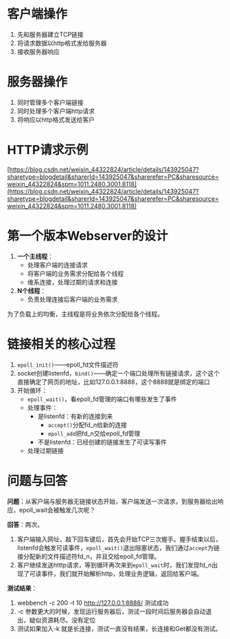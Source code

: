 # 客户端操作
1. 先和服务器建立TCP链接
2. 将请求数据以http格式发给服务器
3. 接收服务器响应

# 服务器操作
1. 同时管理多个客户端链接
2. 同时处理多个客户端http请求
3. 将响应以http格式发送给客户

# HTTP请求示例
[https://blog.csdn.net/weixin_44322824/article/details/143925047?sharetype=blogdetail&sharerId=143925047&sharerefer=PC&sharesource=weixin_44322824&spm=1011.2480.3001.8118](https://blog.csdn.net/weixin_44322824/article/details/143925047?sharetype=blogdetail&sharerId=143925047&sharerefer=PC&sharesource=weixin_44322824&spm=1011.2480.3001.8118)

# 第一个版本Webserver的设计
1. **一个主线程**：
    - 处理客户端的连接请求
    - 将客户端的业务需求分配给各个线程
    - 维系连接，处理过期的请求和连接
2. **N个线程**：
    - 负责处理连接后客户端的业务需求

为了负载上的均衡，主线程是将业务依次分配给各个线程。

# 链接相关的核心过程
1. `epoll_init()`——epoll_fd文件描述符
2. socket创建listenfd，`bind()`——确定一个端口处理所有链接请求，这个这个直接确定了网页的地址，比如127.0.0.1:8888，这个8888就是绑定的端口
3. 开始循环：
    - `epoll_wait()`，看epoll_fd管理的端口有哪些发生了事件
    - 处理事件：
        - 是listenfd：有新的连接到来
            - `accept()`分配fd_n给新的连接
            - `epoll_add`把fd_n交给epoll_fd管理
        - 不是listenfd：已经创建的链接发生了可读写事件
    - 处理过期链接

# 问题与回答
**问题**：从客户端与服务器无链接状态开始，客户端发送一次请求，到服务器给出响应，epoll_wait会被触发几次呢？

**回答**：两次。
1. 客户端输入网址，敲下回车键后，首先会开始TCP三次握手。握手结束以后，listenfd会触发可读事件，`epoll_wait()`退出阻塞状态，我们通过`accept`为链接分配新的文件描述符fd_n，并且交给epoll_fd管理。
2. 客户继续发送htttp请求，等到循环再次来到`epoll_wait`时，我们发现fd_n出现了可读事件，我们就开始解析http，处理业务逻辑，返回给客户端。

**测试结果**：
1. webbench -c 200 -t 10 http://127.0.0.1:8888/   测试成功
2. -c 参数更大的时候，发现运行服务器后，测试一段时间后服务器会自动退出，疑似资源耗尽。没有定位
3. 测试如果加入-k 就是长连接，测试一直没有结果，长连接和Get都没有测试。
